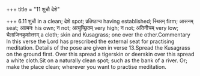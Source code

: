 +++
title = "11 शुचौ देशे"

+++
6.11 शुचौ in a clean; देशे spot; प्रतिष्ठाप्य having established;
स्थिरम् firm; आसनम् seat; आत्मनः his own; न not; अत्युच्छ्रितम् very
high; न not; अतिनीचम् very low; चैलाजिनकुशोत्तरम् a cloth; skin and
Kusagrass; one over the other.Commentary In this verse the Lord has
prescribed the external seat for practising meditation. Details of the
pose are given in verse 13.Spread the Kusagrass on the ground first.
Over this spread a tigerskin or deerskin over this spread a white
cloth.Sit on a naturally clean spot; such as the bank of a river. Or;
make the place clean; wherever you want to practise meditation.
